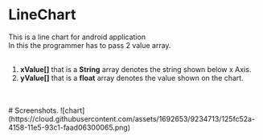 # LineChart
This is a line chart for android application<br>
In this the programmer has to pass 2 value array.<br>
<br>
1) <b>xValue[]</b> that is a <b>String</b> array denotes the string shown below x Axis.<br>
2) <b>yValue[]</b> that is a <b>float</b> array denotes the value shown on the chart.<br>
<br>
<br>
# Screenshots.
![chart](https://cloud.githubusercontent.com/assets/1692653/9234713/125fc52a-4158-11e5-93c1-faad06300065.png)<br>
